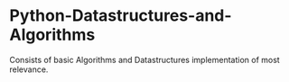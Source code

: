 # Python-Datastructures-and-Algorithms

Consists of basic Algorithms and Datastructures implementation of most relevance.
